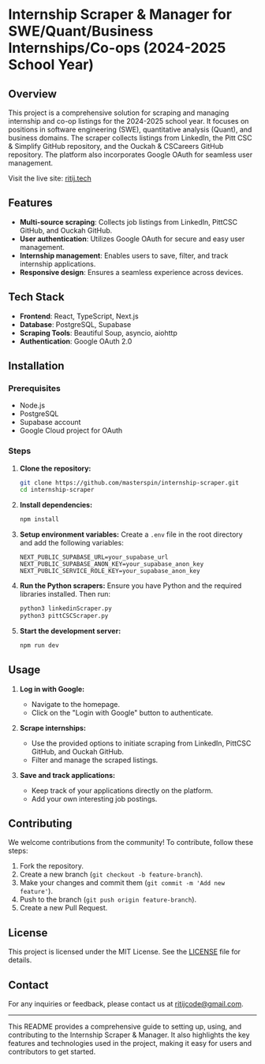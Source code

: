 # Internship Scraper & Manager for SWE/Quant/Business Internships/Co-ops (2024-2025 School Year)

## Overview

This project is a comprehensive solution for scraping and managing internship and co-op listings for the 2024-2025 school year. It focuses on positions in software engineering (SWE), quantitative analysis (Quant), and business domains. The scraper collects listings from LinkedIn, the Pitt CSC & Simplify GitHub repository, and the Ouckah & CSCareers GitHub repository. The platform also incorporates Google OAuth for seamless user management.

Visit the live site: [ritij.tech](https://www.ritij.tech/)

## Features

- **Multi-source scraping**: Collects job listings from LinkedIn, PittCSC GitHub, and Ouckah GitHub.
- **User authentication**: Utilizes Google OAuth for secure and easy user management.
- **Internship management**: Enables users to save, filter, and track internship applications.
- **Responsive design**: Ensures a seamless experience across devices.

## Tech Stack

- **Frontend**: React, TypeScript, Next.js
- **Database**: PostgreSQL, Supabase
- **Scraping Tools**: Beautiful Soup, asyncio, aiohttp
- **Authentication**: Google OAuth 2.0

## Installation

### Prerequisites

- Node.js
- PostgreSQL
- Supabase account
- Google Cloud project for OAuth

### Steps

1. **Clone the repository:**
    ```bash
    git clone https://github.com/masterspin/internship-scraper.git
    cd internship-scraper
    ```

2. **Install dependencies:**
    ```bash
    npm install
    ```

3. **Setup environment variables:**
    Create a `.env` file in the root directory and add the following variables:
    ```plaintext
    NEXT_PUBLIC_SUPABASE_URL=your_supabase_url
    NEXT_PUBLIC_SUPABASE_ANON_KEY=your_supabase_anon_key
    NEXT_PUBLIC_SERVICE_ROLE_KEY=your_supabase_anon_key
    ```

4. **Run the Python scrapers:**
    Ensure you have Python and the required libraries installed. Then run:
    ```bash
    python3 linkedinScraper.py
    python3 pittCSCScraper.py
    ```

5. **Start the development server:**
    ```bash
    npm run dev
    ```

## Usage

1. **Log in with Google:**
   - Navigate to the homepage.
   - Click on the "Login with Google" button to authenticate.

2. **Scrape internships:**
   - Use the provided options to initiate scraping from LinkedIn, PittCSC GitHub, and Ouckah GitHub.
   - Filter and manage the scraped listings.

3. **Save and track applications:**
   - Keep track of your applications directly on the platform.
   - Add your own interesting job postings.

## Contributing

We welcome contributions from the community! To contribute, follow these steps:

1. Fork the repository.
2. Create a new branch (`git checkout -b feature-branch`).
3. Make your changes and commit them (`git commit -m 'Add new feature'`).
4. Push to the branch (`git push origin feature-branch`).
5. Create a new Pull Request.

## License

This project is licensed under the MIT License. See the [LICENSE](LICENSE) file for details.

## Contact

For any inquiries or feedback, please contact us at [ritijcode@gmail.com](mailto:ritijcode@gmail.com).

---

This README provides a comprehensive guide to setting up, using, and contributing to the Internship Scraper & Manager. It also highlights the key features and technologies used in the project, making it easy for users and contributors to get started.